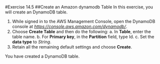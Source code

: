#Exercise 14.5
##Create an Amazon dynamodb Table
In this exercise, you will create an DynamoDB table.
1.	While signed in to the AWS Management Console, open the DynamoDB console at *https://console.aws.amazon.com/dynamodb/*.
2.	Choose **Create Table** and then do the following:
a.	In **Table**, enter the table name.
b.	For **Primary key**, in the **Partition** field, type Id.
c.	Set the **data type** to *String*.
3.	Retain all the remaining default settings and choose **Create**. 

You have created a DynamoDB table.
